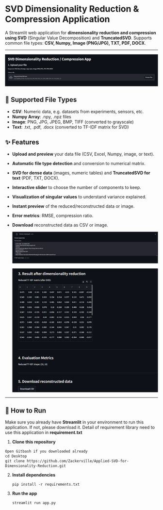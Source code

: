 # SVD Dimensionality Reduction & Compression Application

A Streamlit web application for **dimensionality reduction and compression using SVD** (Singular Value Decomposition) and **TruncatedSVD**.
Supports common file types: **CSV, Numpy, Image (PNG/JPG), TXT, PDF, DOCX**.

---

![1753813709758](assests/README/1753813709758.png)

## 📂 Supported File Types

- **CSV**: Numeric data, e.g. datasets from experiments, sensors, etc.
- **Numpy Array**: .npy, .npz files
- **Image**: PNG, JPG, JPEG, BMP, TIFF (converted to grayscale)
- **Text**: .txt, .pdf, .docx (converted to TF-IDF matrix for SVD)

## ✨ Features

- **Upload and preview** your data file (CSV, Excel, Numpy, image, or text).
- **Automatic file type detection** and conversion to numerical matrix.
- **SVD for dense data** (images, numeric tables) and **TruncatedSVD for text** (PDF, TXT, DOCX).
- **Interactive slider** to choose the number of components to keep.
- **Visualization of singular values** to understand variance explained.
- **Instant preview** of the reduced/reconstructed data or image.
- **Error metrics**: RMSE, compression ratio.
- **Download** reconstructed data as CSV or image.

  ![1753813787955](assests/README/1753813787955.png)

  ![1753813853296](assests/README/1753813853296.png)

---

## 🚀 How to Run

Make sure you already have **Streamlit** in your environment to run this application. If not, please download it. Detail of requirement library need to use this application in **requirement.txt**

1. **Clone this repository**

```
Open Gitbash if you downloaded already
cd Desktop
git clone https://github.com/Zackerville/Applied-SVD-for-Dimensionality-Reduction.git
```

2. **Install dependencies**

   ```
   pip install -r requirements.txt
   ```
3. **Run the app**

   ```
   streamlit run app.py
   ```
